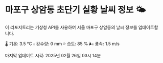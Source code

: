 
# 마포구 상암동 초단기 실황 날씨 정보 🌤️

이 리포지토리는 기상청 API를 사용하여 서울 마포구 상암동의 날씨 정보를 업데이트합니다. 

🌡️ 기온: 3.5 ℃
💧 강수량: 0 mm
💦 습도: 85 %
🌬️ 풍속: 1.5 m/s

마지막 업데이트 시각: 2025년 02월 26일 03시 14분    
